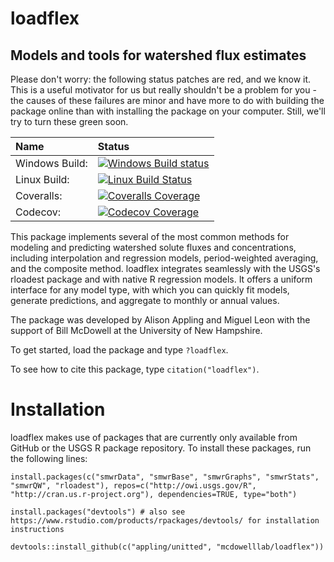 # loadflex
## Models and tools for watershed flux estimates

Please don't worry: the following status patches are red, and we know it. This is a useful motivator for us but really shouldn't be a problem for you - the causes of these failures are minor and have more to do with building the package online than with installing the package on your computer. Still, we'll try to turn these green soon.

| Name       | Status           |  
| :------------ |:-------------|  
| Windows Build: | [![Windows Build status](https://ci.appveyor.com/api/projects/status/8cjo5urmkv5sjd7v?svg=true)](https://ci.appveyor.com/project/appling/loadflex) |
| Linux Build: | [![Linux Build Status](https://travis-ci.org/McDowellLab/loadflex.svg)](https://travis-ci.org/McDowellLab/loadflex)  |
| Coveralls: | [![Coveralls Coverage](https://coveralls.io/repos/McDowellLab/loadflex/badge.svg?branch=master)](https://coveralls.io/r/McDowellLab/loadflex?branch=master) |
| Codecov: | [![Codecov Coverage](https://img.shields.io/codecov/c/github/mcdowelllab/loadflex.svg)](https://codecov.io/github/mcdowelllab/loadflex) |


This package implements several of the most common methods for 
modeling and predicting watershed solute fluxes and concentrations, including
interpolation and regression models, period-weighted averaging, and the
composite method. loadflex integrates seamlessly with the USGS's rloadest 
package and with native R regression models. It offers a uniform interface
for any model type, with which you can quickly fit models, generate
predictions, and aggregate to monthly or annual values.

The package was developed by Alison Appling and Miguel Leon with the support 
of Bill McDowell at the University of New Hampshire.

To get started, load the package and type `?loadflex`.

To see how to cite this package, type `citation("loadflex")`.


# Installation

loadflex makes use of packages that are currently only available from 
GitHub or the USGS R package repository. To install these packages, 
run the following lines:

```{r}
install.packages(c("smwrData", "smwrBase", "smwrGraphs", "smwrStats", 
"smwrQW", "rloadest"), repos=c("http://owi.usgs.gov/R", 
"http://cran.us.r-project.org"), dependencies=TRUE, type="both")

install.packages("devtools") # also see https://www.rstudio.com/products/rpackages/devtools/ for installation instructions

devtools::install_github(c("appling/unitted", "mcdowelllab/loadflex"))
```
